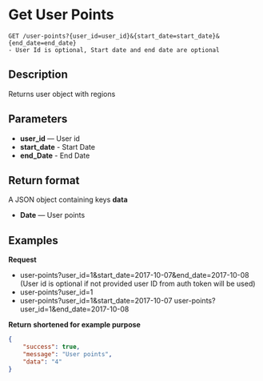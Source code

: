 # Get User Points

    GET /user-points?{user_id=user_id}&{start_date=start_date}&{end_date=end_date} 
    - User Id is optional, Start date and end date are optional

## Description
Returns user object with regions

## Parameters
- **user_id** — User id
- **start_date** - Start Date
- **end_Date** - End Date

## Return format
A JSON object containing keys **data**

- **Date**      —  User points


## Examples
**Request**

  - user-points?user_id=1&start_date=2017-10-07&end_date=2017-10-08 (User id is optional if not provided user 
                                   ID from auth token will be used)
  - user-points?user_id=1
  - user-points?user_id=1&start_date=2017-10-07
  user-points?user_id=1&end_date=2017-10-08                                 

**Return** __shortened for example purpose__
``` json
{
    "success": true,
    "message": "User points",
    "data": "4"
}
```
